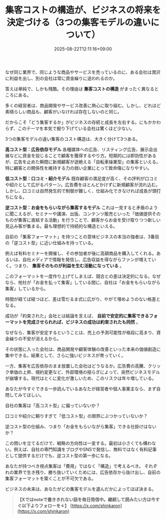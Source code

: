 ﻿---
title: "集客コストの構造が、ビジネスの将来を決定づける（3つの集客モデルの違いについて）"
date: 2025-08-22T12:11:16+09:00
draft: false
---

なぜ同じ業界で、同じような商品やサービスを売っているのに、ある会社は潤沢に利益を出し、別の会社は常に資金繰りに追われるのか。

答えは単純で、しかも残酷。その理由は **集客コストの構造** がまったく異なるところにある。

多くの経営者は、商品開発やサービス改善に熱心に取り組む。しかし、どれほど素晴らしい商品も、顧客がいなければ存在しないのと同じ。

だからこそ「どう集客するか」がビジネスの存続と成長を左右する。にもかかわらず、このテーマを本気で掘り下げている会社は驚くほど少ない。


3つの集客モデルの違い集客のコスト構造は、大きく分けて3つある。

**高コスト型：広告依存モデル** 
各種媒体への広告、リスティング広告、展示会出展などに資金を投じることで顧客を獲得するやり方。短期的には即効性があるが、広告を止めた瞬間に新規顧客が途絶える「自転車操業型」の集客といえる。特に顧客との関係性を維持する力の弱い企業にとって致命傷になりやすい。

**低コスト型：口コミ・紹介モデル** 
既存顧客の満足度が高く、その評判が口コミや紹介として広がるパターン。広告費をほとんどかけずに新規顧客が流れ込む。しかし、口コミは自然発生的で制御が難しく、仕組み化できなければ成長が頭打ちになる。

**逆コスト型：お金をもらいながら集客するモデル** 
これは一見すると矛盾のように聞こえるが、セミナーや講演、出版、コンテンツ販売といった「価値提供そのものが集客に直結する活動」を行うことで、顧客からお金を受け取りつつ新しい見込み客が集まる。最も理想的で持続的な構造といえる。

自前の「集客フォーマット」を持つことの意味ビジネスの本当の強者は、3番目の「逆コスト型」に近い仕組みを持っている。

例えば有料セミナーを開催し、その参加者が後に高額商品を購入してくれる。あるいは、自社メディアで情報を発信し、広告収益を得ながらファンが増えていく。つまり、 **集客そのものが利益を生む活動になっている** 。

このフォーマットを一度作り上げてしまえば、競合との差は決定的になる。なぜなら、他社が「お金を払って集客」している間に、自社は「お金をもらいながら集客」しているから。

時間が経てば経つほど、差は雪だるま式に広がり、やがて埋めようのない格差となる。

成功が「約束された」会社とは結論を言えば、 **自前で安定的に集客できるフォーマットを完成させられれば、ビジネスの成功は約束されたも同然** 。

なぜなら、集客が安定するということは、売上の予測可能性が格段に高まり、資金繰りの不安が消えるから。

その状態に入った会社は、商品開発や顧客体験の改善といった本来の価値創造に集中できる。結果として、さらに強いビジネスが育っていく。

一方、集客を広告依存のまま放置した会社はどうなるか。広告費の高騰、クリック単価の上昇、規約変更など、外部環境の揺らぎによって、突然ビジネスモデルが崩壊する。現代はとくに変化が激しいため、このリスクは年々増している。

あなたが今すぐできる一歩読んでいるあなたが経営者や個人事業主なら、まず自問してみてほしい。

自社の集客は「高コスト型」に偏っていないか？

口コミや紹介に頼りすぎて「低コスト型」の限界にぶつかっていないか？

逆コスト型の仕組み、つまり「お金をもらいながら集客」できる仕掛けはないか？

この問いを立てるだけで、戦略の方向性は一変する。最初は小さくても構わない。例えば、自社の専門知識をブログやSNSで発信し、無料ではなく有料記事として提供するだけでも、逆コスト型の第一歩になる。

あなたが持つべき視点集客は「費用」ではなく「構造」で考えるべき。
それぞれの業界で生き残り、勝ち抜いていくためには、広告依存から抜け出し、自前の集客フォーマットを築くことが不可欠である。

ビジネスの未来は、あなたがどの集客モデルを選んだかによってほぼ決まる。

> **【Xではnoteで書ききれない話を毎日発信中。継続して読みたい方は今すぐ以下よりフォローを↓】** [https://x.com/shinkaron](https://x.com/shinkaron)
